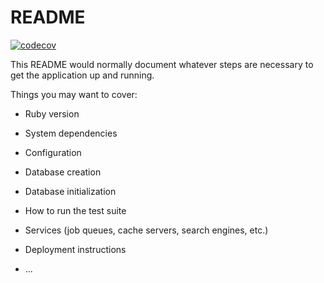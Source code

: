 # README

[![codecov](https://codecov.io/gh/dreikanter/f2/graph/badge.svg?token=YOUR_TOKEN)](https://codecov.io/gh/dreikanter/f2)

This README would normally document whatever steps are necessary to get the
application up and running.

Things you may want to cover:

* Ruby version

* System dependencies

* Configuration

* Database creation

* Database initialization

* How to run the test suite

* Services (job queues, cache servers, search engines, etc.)

* Deployment instructions

* ...
